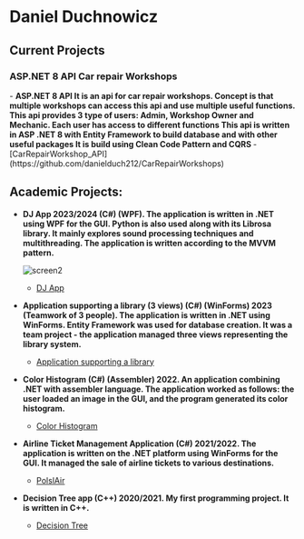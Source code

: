 <h1>Daniel Duchnowicz <br/></h1>

<h2> Current Projects </h2>

  <h3> ASP.NET 8 API Car repair Workshops </h3>
- <b> ASP.NET 8 API </b>
  <b> It is an api for car repair workshops. </b>
  <b> Concept is that multiple workshops can access this api and use multiple useful functions. </b>
  <b> This api provides 3 type of users: Admin, Workshop Owner and Mechanic. </b>
  <b> Each user has access to different functions </b>
  <b> This api is written in ASP .NET 8 with Entity Framework to build database and with other useful packages </b>
  <b> It is build using Clean Code Pattern and CQRS </b>
  - [CarRepairWorkshop_API](https://github.com/danielduch212/CarRepairWorkshops)
  


<h2> Academic Projects:</h2>

- <b> DJ App 2023/2024 (C#) (WPF). </b>
  <b> The application is written in .NET using WPF for the GUI. Python is also used along with its Librosa library. </b>
  <b> It mainly explores sound processing techniques and multithreading. </b>
  <b> The application is written according to the MVVM pattern. </b>
  
  ![screen2](https://github.com/danielduch212/danielduch212/assets/72360092/99f4fc95-b9b1-417a-9494-f748649bc349)



  - [DJ App](https://github.com/danielduch212/DjProgram)
    
- <b> Application supporting a library (3 views) (C#) (WinForms) 2023 (Teamwork of 3 people). </b>
  <b> The application is written in .NET using WinForms. Entity Framework was used for database creation. It was a team project - the application managed three views representing the library system. </b>
  - [Application supporting a library](https://github.com/danielduch212/LibraryManagmentStudio)
    
- <b> Color Histogram (C#) (Assembler) 2022. </b>
  <b> An application combining .NET with assembler language. The application worked as follows: the user loaded an image in the GUI, and the program generated its color histogram. </b>
  - [Color Histogram](https://github.com/danielduch212/Histogram-Barw)

- <b> Airline Ticket Management Application (C#) 2021/2022. </b>
  <b> The application is written on the .NET platform using WinForms for the GUI. It managed the sale of airline tickets to various destinations. </b>
  - [PolslAir](https://github.com/danielduch212/PolslAir)
    
- <b> Decision Tree app (C++) 2020/2021. </b>
  <b> My first programming project. It is written in C++. </b>
  - [Decision Tree](https://github.com/danielduch212/Drzewo-Decyzyjne-2020)

